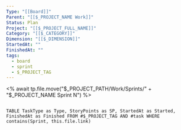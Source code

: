 ```yaml
---
Type: "[[Board]]"
Parent: "[[$_PROJECT_NAME Work]]"
Status: Plan
Project: "[[$_PROJECT_FULL_NAME]]"
Category: "[[$_CATEGORY]]"
Dimension: "[[$_DIMENSION]]"
StartedAt: ""
FinishedAt: ""
tags:
  - board
  - sprint
  - $_PROJECT_TAG
---
```

<% await tp.file.move("$_PROJECT_PATH/Work/Sprints/" + "$_PROJECT_NAME Sprint N") %>


```dataview

TABLE TaskType as Type, StoryPoints as SP, StartedAt as Started, FinishedAt as Finished FROM #$_PROJECT_TAG AND #task WHERE contains(Sprint, this.file.link)
```

